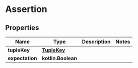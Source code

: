 
# Assertion

## Properties
Name | Type | Description | Notes
------------ | ------------- | ------------- | -------------
**tupleKey** | [**TupleKey**](TupleKey.md) |  | 
**expectation** | **kotlin.Boolean** |  | 



